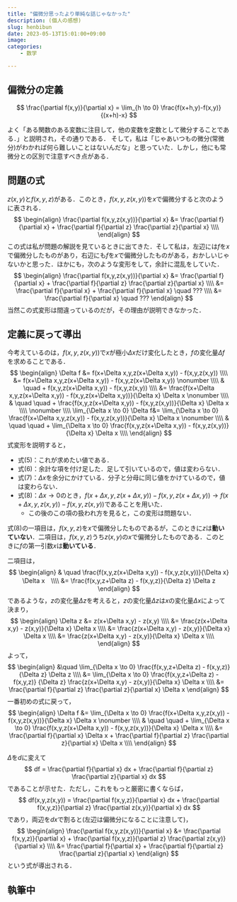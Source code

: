 ```yaml
---
title: "偏微分思ったより単純な話じゃなかった"
description: (個人の感想)
slug: henbibun
date: 2023-05-13T15:01:00+09:00
image: 
categories:
    - 数学

---
```


## 偏微分の定義
$$
\frac{\partial f(x,y)}{\partial x} = \lim_{h \to 0} \frac{f(x+h,y)-f(x,y)}{(x+h)-x}
$$

よく「ある関数のある変数に注目して，他の変数を定数として微分することである．」と説明され，その通りである．
そして，私は「じゃあいつもの微分(常微分)がわかれば何ら難しいことはないんだな」と思っていた．しかし，他にも常微分との区別で注意すべき点がある．

## 問題の式
$z(x,y)$と$f(x,y,z)$がある．このとき，$f(x,y,z(x,y))$を$x$で偏微分すると次のように表される．
$$
\begin{align}
\frac{\partial f(x,y,z(x,y))}{\partial x} &= \frac{\partial f}{\partial x} + \frac{\partial f}{\partial z} \frac{\partial z}{\partial x} \\\\
\end{align}
$$
この式は私が問題の解説を見ているときに出てきた．そして私は，左辺には$f$を$x$で偏微分したものがあり，右辺にも$f$を$x$で偏微分したものがある，おかしいじゃないかと思った．ほかにも，次のような変形をして，余計に混乱をしていた．
$$
\begin{align}
\frac{\partial f(x,y,z(x,y))}{\partial x} &= \frac{\partial f}{\partial x} + \frac{\partial f}{\partial z} \frac{\partial z}{\partial x}  \\\\
&= \frac{\partial f}{\partial x} + \frac{\partial f}{\partial x} \quad ??? \\\\
&= \frac{\partial f}{\partial x} \quad ???
\end{align}
$$
当然この式変形は間違っているのだが，その理由が説明できなかった．

## 定義に戻って導出
今考えているのは，$f(x,y,z(x,y))$で$x$が極小$\Delta x$だけ変化したとき，$f$の変化量$\Delta f$を求めることである．
$$
\begin{align}
\Delta f &= f(x+\Delta x,y,z(x+\Delta x,y)) - f(x,y,z(x,y)) \\\\
&= f(x+\Delta x,y,z(x+\Delta x,y)) - f(x,y,z(x+\Delta x,y)) \nonumber
\\\\ & \quad + f(x,y,z(x+\Delta x,y)) - f(x,y,z(x,y))
\\\\ &= \frac{f(x+\Delta x,y,z(x+\Delta x,y)) - f(x,y,z(x+\Delta x,y))}{\Delta x} \Delta x \nonumber
\\\\ & \quad \quad +  \frac{f(x,y,z(x+\Delta x,y)) - f(x,y,z(x,y))}{\Delta x} \Delta x \\\\
\nonumber \\\\
\lim_{\Delta x \to 0} \Delta f&= \lim_{\Delta x \to 0} \frac{f(x+\Delta x,y,z(x,y)) - f(x,y,z(x,y))}{\Delta x} \Delta x \nonumber
\\\\ & \quad \quad + \lim_{\Delta x \to 0} \frac{f(x,y,z(x+\Delta x,y)) - f(x,y,z(x,y))}{\Delta x} \Delta x \\\\
\end{align}
$$
式変形を説明すると，
- 式$(5)$：これが求めたい値である．
- 式$(6)$：余計な項を付け足した．足して引いているので，値は変わらない．
- 式$(7)$：$\Delta x$を余分にかけている．分子と分母に同じ値をかけているので，値は変わらない．
- 式$(8)$：$\Delta x\to 0$のとき，$f(x+\Delta x,y,z(x+\Delta x,y))-f(x,y,z(x+\Delta x,y)) \to f(x+\Delta x,y,z(x,y))-f(x,y,z(x,y))$であることを用いた．
    - この後のこの項の扱われ方を見ると，この変形は問題ない．

式$(8)$の一項目は，$f(x,y,z)$を$x$で偏微分したものであるが，このときに$z$は**動いていない**．二項目は，$f(x,y,z)$うち$z(x,y)$の$x$で偏微分したものである．このときに$f$の第一引数$x$は**動いている**．

二項目は，
$$
\begin{align}
& \quad \frac{f(x,y,z(x+\Delta x,y)) - f(x,y,z(x,y))}{\Delta x} \Delta x　\\\\
&= \frac{f(x,y,z+\Delta z) - f(x,y,z)}{\Delta z} \Delta z
\end{align}
$$
であるような，$z$の変化量$\Delta z$を考えると，$z$の変化量$\Delta z$は$x$の変化量$\Delta x$によって決まり，
$$
\begin{align}
\Delta z &= z(x+\Delta x,y) - z(x,y) \\\\
&= \frac{z(x+\Delta x,y) - z(x,y)}{\Delta x} \Delta x \\\\
&=  \frac{z(x+\Delta x,y) - z(x,y)}{\Delta x} \Delta x \\\\
&=  \frac{z(x+\Delta x,y) - z(x,y)}{\Delta x} \Delta x \\\\
\end{align}
$$
よって，
$$
\begin{align}
&\quad \lim_{\Delta x \to 0} \frac{f(x,y,z+\Delta z) - f(x,y,z)}
{\Delta z} \Delta z 
\\\\ &=
\lim_{\Delta x \to 0} \frac{f(x,y,z+\Delta z) - f(x,y,z)}
{\Delta z} \frac{z(x+\Delta x,y) - z(x,y)}{\Delta x} \Delta x \\\\
&=
\frac{\partial f}{\partial z} \frac{\partial z}{\partial x} \Delta x
\end{align}
$$
一番初めの式に戻って，
$$
\begin{align}
\Delta f &= \lim_{\Delta x \to 0} \frac{f(x+\Delta x,y,z(x,y)) - f(x,y,z(x,y))}{\Delta x} \Delta x \nonumber
\\\\ & \quad \quad + \lim_{\Delta x \to 0} \frac{f(x,y,z(x+\Delta x,y)) - f(x,y,z(x,y))}{\Delta x} \Delta x \\\\
&= \frac{\partial f}{\partial x} \Delta x + \frac{\partial f}{\partial z} \frac{\partial z}{\partial x} \Delta x \\\\
\end{align}
$$

$\Delta$を$d$に変えて
$$
df = \frac{\partial f}{\partial x} dx + \frac{\partial f}{\partial z} \frac{\partial z}{\partial x} dx
$$
であることが示せた．ただし，これをもっと厳密に書くならば，
$$
df(x,y,z(x,y)) = \frac{\partial f(x,y,z)}{\partial x} dx + \frac{\partial f(x,y,z)}{\partial z} \frac{\partial z(x,y)}{\partial x} dx
$$
であり，両辺を$dx$で割ると(左辺は偏微分になることに注意して)，
$$
\begin{align}
\frac{\partial f(x,y,z(x,y))}{\partial x} &= \frac{\partial f(x,y,z)}{\partial x} + \frac{\partial f(x,y,z)}{\partial z} \frac{\partial z(x,y)}{\partial x} \\\\
&= \frac{\partial f}{\partial x} + \frac{\partial f}{\partial z} \frac{\partial z}{\partial x}
\end{align}
$$
という式が導出される．

## 執筆中
